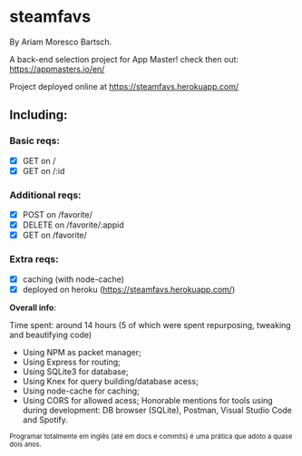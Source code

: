 # steamfavs
By Ariam Moresco Bartsch.
  
A back-end selection project for App Master! check then out: https://appmasters.io/en/

Project deployed online at https://steamfavs.herokuapp.com/

## Including: 

### Basic reqs:
- [x] GET on /
- [x] GET on /:id

### Additional reqs:
- [x] POST on /favorite/
- [x] DELETE on /favorite/:appid
- [x] GET on /favorite/

### Extra reqs:
- [x] caching (with node-cache)
- [x] deployed on heroku (https://steamfavs.herokuapp.com/)

**Overall info**:

Time spent: around 14 hours (5 of which were spent repurposing, tweaking and beautifying code)
- Using NPM as packet manager;
- Using Express for routing;
- Using SQLite3 for database;
- Using Knex for query building/database acess;
- Using node-cache for caching;
- Using CORS for allowed acess;
Honorable mentions for tools using during development: DB browser (SQLite), Postman, Visual Studio Code and Spotify.

<sub>Programar totalmente em inglês (até em docs e commits) é uma prática que adoto a quase dois anos.<sub>
